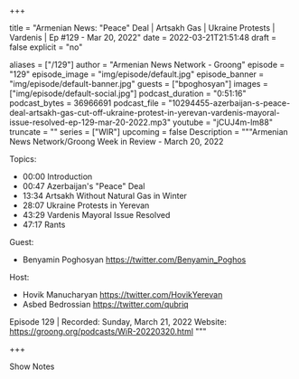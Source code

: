 
+++

title = "Armenian News: \"Peace\" Deal | Artsakh Gas | Ukraine Protests | Vardenis | Ep #129 - Mar 20, 2022"
date = 2022-03-21T21:51:48
draft = false
explicit = "no"

aliases = ["/129"]
author = "Armenian News Network - Groong"
episode = "129"
episode_image = "img/episode/default.jpg"
episode_banner = "img/episode/default-banner.jpg"
guests = ["bpoghosyan"]
images = ["img/episode/default-social.jpg"]
podcast_duration = "0:51:16"
podcast_bytes = 36966691
podcast_file = "10294455-azerbaijan-s-peace-deal-artsakh-gas-cut-off-ukraine-protest-in-yerevan-vardenis-mayoral-issue-resolved-ep-129-mar-20-2022.mp3"
youtube = "jCUJ4m-lm88"
truncate = ""
series = ["WIR"]
upcoming = false
Description = """Armenian News Network/Groong Week in Review - March 20, 2022

Topics:
* 00:00 Introduction
* 00:47 Azerbaijan's "Peace" Deal
* 13:34 Artsakh Without Natural Gas in Winter
* 28:07 Ukraine Protests in Yerevan
* 43:29 Vardenis Mayoral Issue Resolved
* 47:17 Rants

Guest:
* Benyamin Poghosyan https://twitter.com/Benyamin_Poghos

Host:
* Hovik Manucharyan https://twitter.com/HovikYerevan
* Asbed Bedrossian https://twitter.com/qubriq

Episode 129 | Recorded: Sunday, March 21, 2022
Website: https://groong.org/podcasts/WiR-20220320.html
"""

+++

Show Notes

